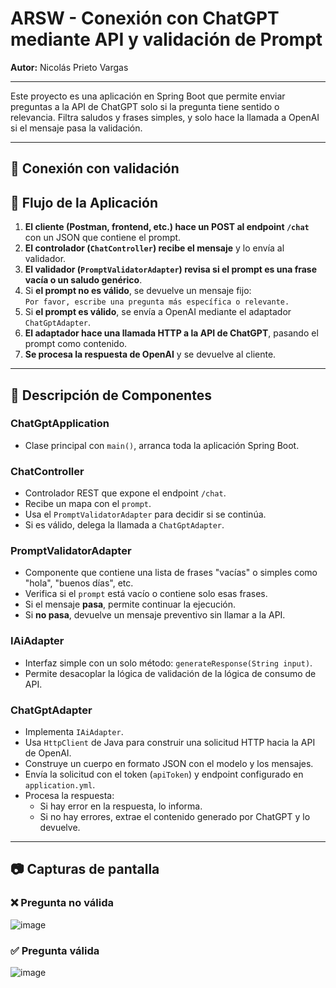 # ARSW - Conexión con ChatGPT mediante API  y validación de Prompt
**Autor:** Nicolás Prieto Vargas  

---

Este proyecto es una aplicación en Spring Boot que permite enviar preguntas a la API de ChatGPT solo si la pregunta tiene sentido o relevancia. Filtra saludos y frases simples, y solo hace la llamada a OpenAI si el mensaje pasa la validación.

---

## 🔹 Conexión con validación

## 🚀 Flujo de la Aplicación

1. **El cliente (Postman, frontend, etc.) hace un POST al endpoint `/chat`** con un JSON que contiene el prompt.
2. **El controlador (`ChatController`) recibe el mensaje** y lo envía al validador.
3. **El validador (`PromptValidatorAdapter`) revisa si el prompt es una frase vacía o un saludo genérico**.
4. Si **el prompt no es válido**, se devuelve un mensaje fijo:  
   `Por favor, escribe una pregunta más específica o relevante.`
5. Si **el prompt es válido**, se envía a OpenAI mediante el adaptador `ChatGptAdapter`.
6. **El adaptador hace una llamada HTTP a la API de ChatGPT**, pasando el prompt como contenido.
7. **Se procesa la respuesta de OpenAI** y se devuelve al cliente.

---

## 🧠 Descripción de Componentes

### ChatGptApplication
- Clase principal con `main()`, arranca toda la aplicación Spring Boot.

### ChatController
- Controlador REST que expone el endpoint `/chat`.
- Recibe un mapa con el `prompt`.
- Usa el `PromptValidatorAdapter` para decidir si se continúa.
- Si es válido, delega la llamada a `ChatGptAdapter`.

### PromptValidatorAdapter
- Componente que contiene una lista de frases "vacías" o simples como "hola", "buenos días", etc.
- Verifica si el `prompt` está vacío o contiene solo esas frases.
- Si el mensaje **pasa**, permite continuar la ejecución.
- Si **no pasa**, devuelve un mensaje preventivo sin llamar a la API.


### IAiAdapter
- Interfaz simple con un solo método: `generateResponse(String input)`.
- Permite desacoplar la lógica de validación de la lógica de consumo de API.


### ChatGptAdapter
- Implementa `IAiAdapter`.
- Usa `HttpClient` de Java para construir una solicitud HTTP hacia la API de OpenAI.
- Construye un cuerpo en formato JSON con el modelo y los mensajes.
- Envía la solicitud con el token (`apiToken`) y endpoint configurado en `application.yml`.
- Procesa la respuesta:
  - Si hay error en la respuesta, lo informa.
  - Si no hay errores, extrae el contenido generado por ChatGPT y lo devuelve.

---

## 📷 Capturas de pantalla

### ❌ Pregunta no válida

![image](https://github.com/user-attachments/assets/0c0886d5-94b7-48e5-917d-4183cad0fb6b)

### ✅ Pregunta válida

![image](https://github.com/user-attachments/assets/5fb32325-da40-41f4-808c-428a62f5b2f3)



